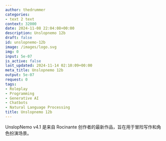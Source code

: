 ```yaml
---
author: thedrummer
categories:
- text 2 text
context: 32000
date: 2024-11-08 22:04:08+00:00
description: Unslopnemo 12b
draft: false
id: unslopnemo-12b
image: /images/logo.svg
img: 0
input: 5e-07
is_active: false
last_updated: 2024-11-14 02:10:09+00:00
meta_title: Unslopnemo 12b
output: 5e-07
request: 0
tags:
- Roleplay
- Programming
- Generative AI
- Chatbots
- Natural Language Processing
title: Unslopnemo 12b
---
```
















UnslopNemo v4.1 是来自 Rocinante 创作者的最新作品，旨在用于冒险写作和角色扮演场景。

